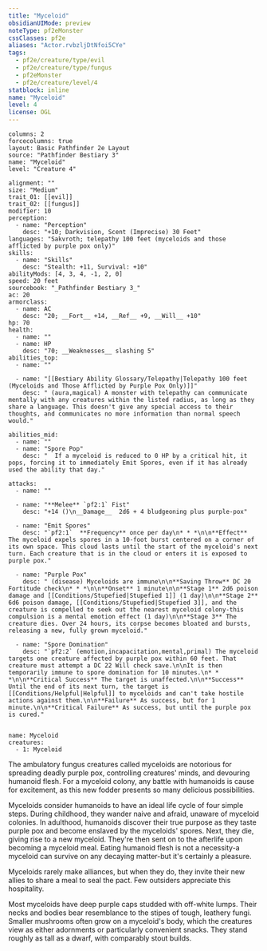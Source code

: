 ```yaml
---
title: "Myceloid"
obsidianUIMode: preview
noteType: pf2eMonster
cssClasses: pf2e
aliases: "Actor.rvbzljDtNfoi5CYe" 
tags:
  - pf2e/creature/type/evil
  - pf2e/creature/type/fungus
  - pf2eMonster
  - pf2e/creature/level/4
statblock: inline
name: "Myceloid"
level: 4
license: OGL
---
```


```statblock
columns: 2
forcecolumns: true
layout: Basic Pathfinder 2e Layout
source: "Pathfinder Bestiary 3"
name: "Myceloid"
level: "Creature 4"

alignment: ""
size: "Medium"
trait_01: [[evil]]
trait_02: [[fungus]]
modifier: 10
perception:
  - name: "Perception"
    desc: "+10; Darkvision, Scent (Imprecise) 30 Feet"
languages: "Sakvroth; telepathy 100 feet (myceloids and those afflicted by purple pox only)"
skills:
  - name: "Skills"
    desc: "Stealth: +11, Survival: +10"
abilityMods: [4, 3, 4, -1, 2, 0]
speed: 20 feet
sourcebook: "_Pathfinder Bestiary 3_"
ac: 20
armorclass:
  - name: AC
    desc: "20; __Fort__ +14, __Ref__ +9, __Will__ +10"
hp: 70
health:
  - name: ""
  - name: HP
    desc: "70; __Weaknesses__ slashing 5"
abilities_top:
  - name: ""

  - name: "[[Bestiary Ability Glossary/Telepathy|Telepathy 100 feet (Myceloids and Those Afflicted by Purple Pox Only)]]"
    desc: " (aura,magical) A monster with telepathy can communicate mentally with any creatures within the listed radius, as long as they share a language. This doesn't give any special access to their thoughts, and communicates no more information than normal speech would."

abilities_mid:
  - name: ""
  - name: "Spore Pop"
    desc: "  If a myceloid is reduced to 0 HP by a critical hit, it pops, forcing it to immediately Emit Spores, even if it has already used the ability that day."

attacks:
  - name: ""

  - name: "**Melee** `pf2:1` Fist"
    desc: "+14 ()\n__Damage__  2d6 + 4 bludgeoning plus purple-pox"

  - name: "Emit Spores"
    desc: "`pf2:1`  **Frequency** once per day\n* * *\n\n**Effect** The myceloid expels spores in a 10-foot burst centered on a corner of its own space. This cloud lasts until the start of the myceloid's next turn. Each creature that is in the cloud or enters it is exposed to purple pox."

  - name: "Purple Pox"
    desc: " (disease) Myceloids are immune\n\n**Saving Throw** DC 20 Fortitude check\n* * *\n\n**Onset** 1 minute\n\n**Stage 1** 2d6 poison damage and [[Conditions/Stupefied|Stupefied 1]] (1 day)\n\n**Stage 2** 6d6 poison damage, [[Conditions/Stupefied|Stupefied 3]], and the creature is compelled to seek out the nearest myceloid colony-this compulsion is a mental emotion effect (1 day)\n\n**Stage 3** The creature dies. Over 24 hours, its corpse becomes bloated and bursts, releasing a new, fully grown myceloid."

  - name: "Spore Domination"
    desc: "`pf2:2` (emotion,incapacitation,mental,primal) The myceloid targets one creature affected by purple pox within 60 feet. That creature must attempt a DC 22 Will check save.\n\nIt is then temporarily immune to spore domination for 10 minutes.\n* * *\n\n**Critical Success** The target is unaffected.\n\n**Success** Until the end of its next turn, the target is [[Conditions/Helpful|Helpful]] to myceloids and can't take hostile actions against them.\n\n**Failure** As success, but for 1 minute.\n\n**Critical Failure** As success, but until the purple pox is cured."
 
```

```encounter-table
name: Myceloid
creatures:
  - 1: Myceloid
```



The ambulatory fungus creatures called myceloids are notorious for spreading deadly purple pox, controlling creatures' minds, and devouring humanoid flesh. For a myceloid colony, any battle with humanoids is cause for excitement, as this new fodder presents so many delicious possibilities.

Myceloids consider humanoids to have an ideal life cycle of four simple steps. During childhood, they wander naive and afraid, unaware of myceloid colonies. In adulthood, humanoids discover their true purpose as they taste purple pox and become enslaved by the myceloids' spores. Next, they die, giving rise to a new myceloid. They're then sent on to the afterlife upon becoming a myceloid meal. Eating humanoid flesh is not a necessity-a myceloid can survive on any decaying matter-but it's certainly a pleasure.

Myceloids rarely make alliances, but when they do, they invite their new allies to share a meal to seal the pact. Few outsiders appreciate this hospitality.

Most myceloids have deep purple caps studded with off-white lumps. Their necks and bodies bear resemblance to the stipes of tough, leathery fungi. Smaller mushrooms often grow on a myceloid's body, which the creatures view as either adornments or particularly convenient snacks. They stand roughly as tall as a dwarf, with comparably stout builds.
